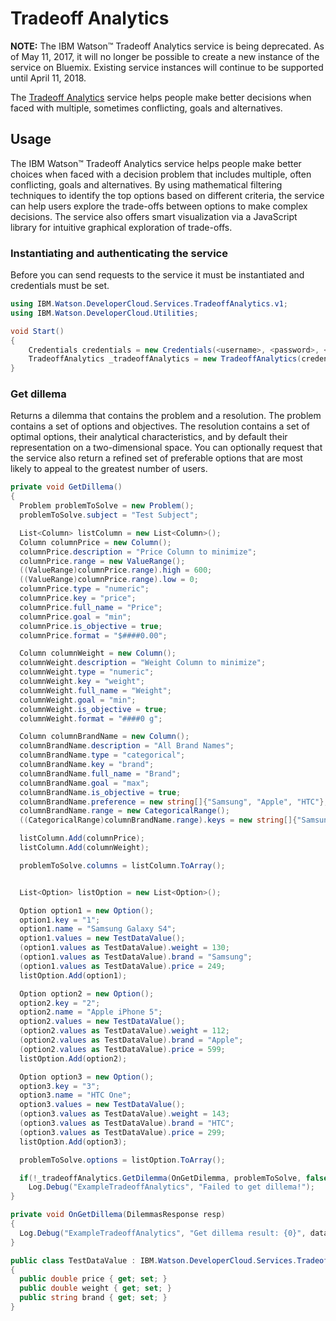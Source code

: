 # Tradeoff Analytics

**NOTE:** The IBM Watson™ Tradeoff Analytics service is being deprecated. As of May 11, 2017, it will no longer be possible to create a new instance of the service on Bluemix. Existing service instances will continue to be supported until April 11, 2018.

The [Tradeoff Analytics][tradeoff_analytics] service helps people make better decisions when faced with multiple, sometimes conflicting, goals and alternatives.

## Usage
The IBM Watson™ Tradeoff Analytics service helps people make better choices when faced with a decision problem that includes multiple, often conflicting, goals and alternatives. By using mathematical filtering techniques to identify the top options based on different criteria, the service can help users explore the trade-offs between options to make complex decisions. The service also offers smart visualization via a JavaScript library for intuitive graphical exploration of trade-offs.

### Instantiating and authenticating the service
Before you can send requests to the service it must be instantiated and credentials must be set.
```cs
using IBM.Watson.DeveloperCloud.Services.TradeoffAnalytics.v1;
using IBM.Watson.DeveloperCloud.Utilities;

void Start()
{
    Credentials credentials = new Credentials(<username>, <password>, <url>);
    TradeoffAnalytics _tradeoffAnalytics = new TradeoffAnalytics(credentials);
}
```

### Get dillema
Returns a dilemma that contains the problem and a resolution. The problem contains a set of options and objectives. The resolution contains a set of optimal options, their analytical characteristics, and by default their representation on a two-dimensional space. You can optionally request that the service also return a refined set of preferable options that are most likely to appeal to the greatest number of users.
```cs
private void GetDillema()
{
  Problem problemToSolve = new Problem();
  problemToSolve.subject = "Test Subject";

  List<Column> listColumn = new List<Column>();
  Column columnPrice = new Column();
  columnPrice.description = "Price Column to minimize";
  columnPrice.range = new ValueRange();
  ((ValueRange)columnPrice.range).high = 600;
  ((ValueRange)columnPrice.range).low = 0;
  columnPrice.type = "numeric";
  columnPrice.key = "price";
  columnPrice.full_name = "Price";
  columnPrice.goal = "min";
  columnPrice.is_objective = true;
  columnPrice.format = "$####0.00";

  Column columnWeight = new Column();
  columnWeight.description = "Weight Column to minimize";
  columnWeight.type = "numeric";
  columnWeight.key = "weight";
  columnWeight.full_name = "Weight";
  columnWeight.goal = "min";
  columnWeight.is_objective = true;
  columnWeight.format = "####0 g";

  Column columnBrandName = new Column();
  columnBrandName.description = "All Brand Names";
  columnBrandName.type = "categorical";
  columnBrandName.key = "brand";
  columnBrandName.full_name = "Brand";
  columnBrandName.goal = "max";
  columnBrandName.is_objective = true;
  columnBrandName.preference = new string[]{"Samsung", "Apple", "HTC"};
  columnBrandName.range = new CategoricalRange();
  ((CategoricalRange)columnBrandName.range).keys = new string[]{"Samsung", "Apple", "HTC"};

  listColumn.Add(columnPrice);
  listColumn.Add(columnWeight);

  problemToSolve.columns = listColumn.ToArray();


  List<Option> listOption = new List<Option>();

  Option option1 = new Option();
  option1.key = "1";
  option1.name = "Samsung Galaxy S4";
  option1.values = new TestDataValue();
  (option1.values as TestDataValue).weight = 130;
  (option1.values as TestDataValue).brand = "Samsung";
  (option1.values as TestDataValue).price = 249;
  listOption.Add(option1);

  Option option2 = new Option();
  option2.key = "2";
  option2.name = "Apple iPhone 5";
  option2.values = new TestDataValue();
  (option2.values as TestDataValue).weight = 112;
  (option2.values as TestDataValue).brand = "Apple";
  (option2.values as TestDataValue).price = 599;
  listOption.Add(option2);

  Option option3 = new Option();
  option3.key = "3";
  option3.name = "HTC One";
  option3.values = new TestDataValue();
  (option3.values as TestDataValue).weight = 143;
  (option3.values as TestDataValue).brand = "HTC";
  (option3.values as TestDataValue).price = 299;
  listOption.Add(option3);

  problemToSolve.options = listOption.ToArray();

  if(!_tradeoffAnalytics.GetDilemma(OnGetDilemma, problemToSolve, false))
    Log.Debug("ExampleTradeoffAnalytics", "Failed to get dillema!");
}

private void OnGetDillema(DilemmasResponse resp)
{
  Log.Debug("ExampleTradeoffAnalytics", "Get dillema result: {0}", data);
}

public class TestDataValue : IBM.Watson.DeveloperCloud.Services.TradeoffAnalytics.v1.ApplicationDataValue
{
  public double price { get; set; }
  public double weight { get; set; }
  public string brand { get; set; }
}
```

[tradeoff_analytics]: https://console.bluemix.net/docs/services/tradeoff-analytics/index.html
